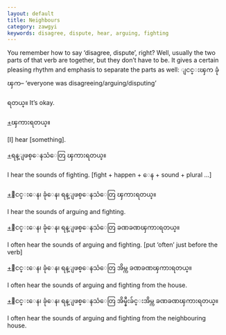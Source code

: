 ```yaml
---
layout: default
title: Neighbours
category: zawgyi
keywords: disagree, dispute, hear, arguing, fighting
---
```


<p>You remember how to say ‘disagree, dispute’, right? Well, usually the two parts of that verb are together, but they don’t have to be. It gives a certain pleasing rhythm and emphasis to separate the parts as well: <span class='zawgyi'>ျငင္းၾက ခုံၾက</span>– ‘everyone was disagreeing/arguing/disputing’</p>
<p><span class='zawgyi'>ရတယ္။</span> It’s okay.</p>

<p class="hide-trigger"><a href='#'>+</a><span class='zawgyi'>ၾကားရတယ္။</span></p>
<p class='hide-this'>[I] hear [something].</p>

<p class="hide-trigger"><a href='#'>+</a><span class='zawgyi'>ရန္ျဖစ္ေနသံေတြ ၾကားရတယ္။</span></p>
<p class='hide-this'>I hear the sounds of fighting. [fight + happen + <span class='zawgyi'>ေန</span> + sound + plural ...]</p>

<p class="hide-trigger"><a href='#'>+</a><span class='zawgyi'>ျငင္းေန၊ ခုံေန၊ ရန္ျဖစ္ေနသံေတြ ၾကားရတယ္။</span></p>
<p class='hide-this'>I hear the sounds of arguing and fighting.</p>

<p class="hide-trigger"><a href='#'>+</a><span class='zawgyi'>ျငင္းေန၊ ခုံေန၊ ရန္ျဖစ္ေနသံေတြ ခဏခဏၾကားရတယ္။</span></p>
<p class='hide-this'>I often hear the sounds of arguing and fighting. [put ‘often’ just before the verb]</p>

<p class="hide-trigger"><a href='#'>+</a><span class='zawgyi'>ျငင္းေန၊ ခုံေန၊ ရန္ျဖစ္ေနသံေတြ အိမ္က ခဏခဏၾကားရတယ္။</span></p>
<p class='hide-this'>I often hear the sounds of arguing and fighting from the house.</p>

<p class="hide-trigger"><a href='#'>+</a><span class='zawgyi'>ျငင္းေန၊ ခုံေန၊ ရန္ျဖစ္ေနသံေတြ အိမ္နီးခ်င္းအိမ္က ခဏခဏၾကားရတယ္။</span></p>
<p class='hide-this'>I often hear the sounds of arguing and fighting from the neighbouring house.</p>

